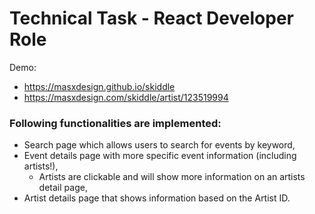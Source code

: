# Technical Task - React Developer Role
Demo: 
* https://masxdesign.github.io/skiddle
* https://masxdesign.com/skiddle/artist/123519994

### Following functionalities are implemented:
* Search page which allows users to search for events by keyword,
* Event details page with more specific event information (including artists!),
    * Artists are clickable and will show more information on an artists detail page,
* Artist details page that shows information based on the Artist ID.